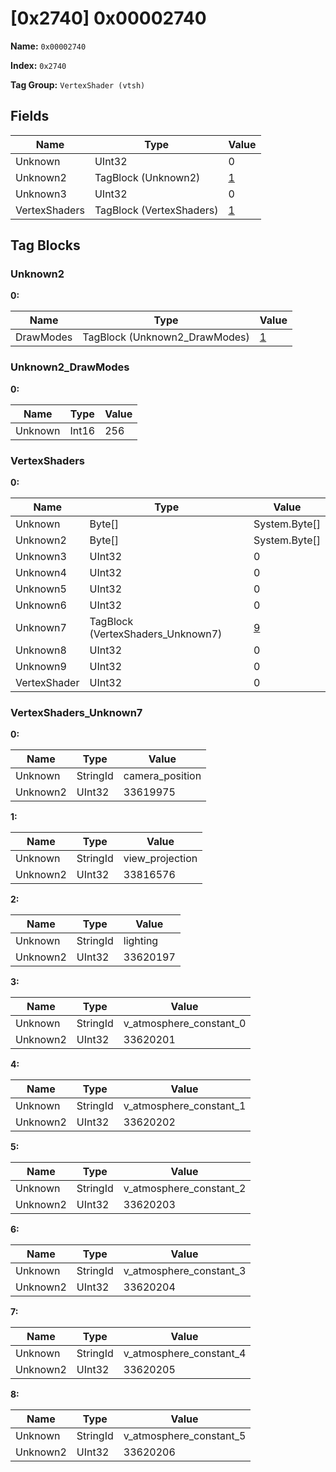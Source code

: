# [0x2740] 0x00002740

**Name:** ```0x00002740```

**Index:** ```0x2740```

**Tag Group:** ```VertexShader (vtsh)```

## Fields

Name	| Type	| Value
---	|---	|---	|
Unknown	|UInt32	|0
Unknown2	|TagBlock (Unknown2)	|[1](#unknown2)
Unknown3	|UInt32	|0
VertexShaders	|TagBlock (VertexShaders)	|[1](#vertexshaders)


## Tag Blocks

### Unknown2

**0:**

Name	| Type	| Value
---	|---	|---	|
DrawModes	|TagBlock (Unknown2_DrawModes)	|[1](#unknown2_drawmodes)


### Unknown2_DrawModes

**0:**

Name	| Type	| Value
---	|---	|---	|
Unknown	|Int16	|256


### VertexShaders

**0:**

Name	| Type	| Value
---	|---	|---	|
Unknown	|Byte[]	|System.Byte[]
Unknown2	|Byte[]	|System.Byte[]
Unknown3	|UInt32	|0
Unknown4	|UInt32	|0
Unknown5	|UInt32	|0
Unknown6	|UInt32	|0
Unknown7	|TagBlock (VertexShaders_Unknown7)	|[9](#vertexshaders_unknown7)
Unknown8	|UInt32	|0
Unknown9	|UInt32	|0
VertexShader	|UInt32	|0


### VertexShaders_Unknown7

**0:**

Name	| Type	| Value
---	|---	|---	|
Unknown	|StringId	|camera_position
Unknown2	|UInt32	|33619975


**1:**

Name	| Type	| Value
---	|---	|---	|
Unknown	|StringId	|view_projection
Unknown2	|UInt32	|33816576


**2:**

Name	| Type	| Value
---	|---	|---	|
Unknown	|StringId	|lighting
Unknown2	|UInt32	|33620197


**3:**

Name	| Type	| Value
---	|---	|---	|
Unknown	|StringId	|v_atmosphere_constant_0
Unknown2	|UInt32	|33620201


**4:**

Name	| Type	| Value
---	|---	|---	|
Unknown	|StringId	|v_atmosphere_constant_1
Unknown2	|UInt32	|33620202


**5:**

Name	| Type	| Value
---	|---	|---	|
Unknown	|StringId	|v_atmosphere_constant_2
Unknown2	|UInt32	|33620203


**6:**

Name	| Type	| Value
---	|---	|---	|
Unknown	|StringId	|v_atmosphere_constant_3
Unknown2	|UInt32	|33620204


**7:**

Name	| Type	| Value
---	|---	|---	|
Unknown	|StringId	|v_atmosphere_constant_4
Unknown2	|UInt32	|33620205


**8:**

Name	| Type	| Value
---	|---	|---	|
Unknown	|StringId	|v_atmosphere_constant_5
Unknown2	|UInt32	|33620206


